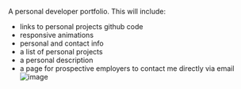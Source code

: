A personal developer portfolio. This will include:
* links to personal projects github code 
* responsive animations
* personal and contact info
* a list of personal projects
* a personal description
* a page for prospective employers to contact me directly via email
![image](https://github.com/mlync87/celebrant-website/assets/112760708/4e46d67a-918f-4b2e-a7a3-44d8f613fa41)
